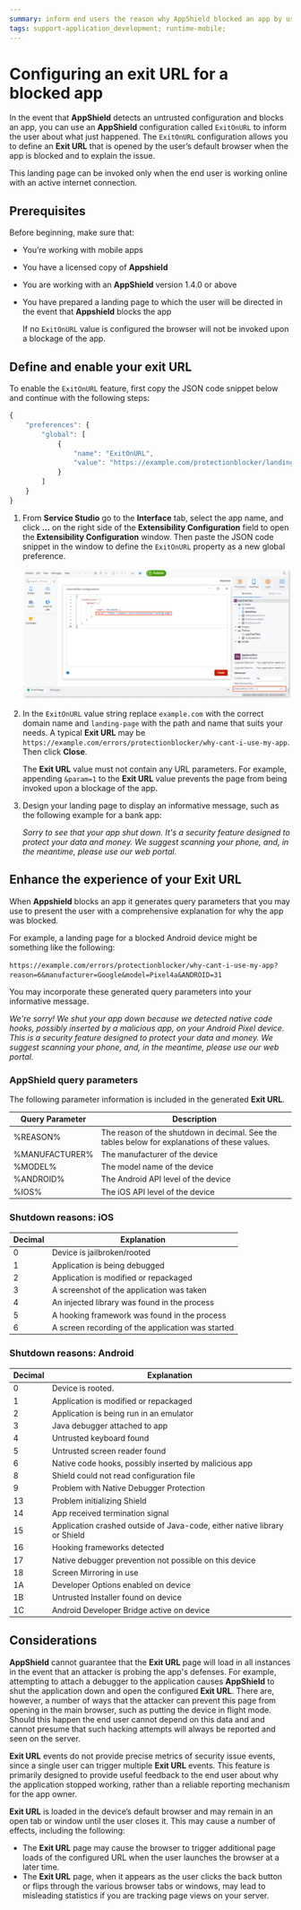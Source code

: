 ```yaml
---
summary: inform end users the reason why AppShield blocked an app by using a feature to open a "ExitOnURL" that can include that information.
tags: support-application_development; runtime-mobile;
---
```


# Configuring an exit URL for a blocked app

In the event that **AppShield** detects an untrusted configuration and blocks an app, you can use an **AppShield** configuration called ```ExitOnURL``` to inform the user about what just happened. The ```ExitOnURL``` configuration allows you to define an **Exit URL** that is opened by the user’s default browser when the app is blocked and to explain the issue.

<div class="info" markdown="1">

This landing page can be invoked only when the end user is working online with an active internet connection.

</div>

## Prerequisites

Before beginning, make sure that:

* You’re working with mobile apps
* You have a licensed copy of **Appshield**
* You are working with an **AppShield** version 1.4.0 or above
* You have prepared a landing page to which the user will be directed in the event that **Appshield** blocks the app

    <div class="info" markdown="1">

    If no ```ExitOnURL``` value is configured the browser will not be invoked upon a blockage of the app.

    </div>

## Define and enable your exit URL

To enable the ```ExitOnURL``` feature, first copy the JSON code snippet below and continue with the following steps:

```javascript
{
    "preferences": {
        "global": [
            {
                "name": "ExitOnURL",
                "value": "https://example.com/protectionblocker/landing-page" 
            }
        ]
    }
}
```

1. From **Service Studio** go to the **Interface** tab, select the app name, and click **…** on the right side of the **Extensibility Configuration** field to open the **Extensibility Configuration** window. Then paste the JSON code snippet in the window to define the ```ExitOnURL``` property as a new global preference.

    ![Define Exit URL](images/extensibility-configuration-appshield-ss.png)

1. In the ```ExitOnURL``` value string replace ```example.com``` with the correct domain name and ```landing-page``` with the path and name that suits your needs. A typical **Exit URL** may be ```https://example.com/errors/protectionblocker/why-cant-i-use-my-app```. Then click **Close**.

    <div class="info" markdown="1">

    The **Exit URL** value must not contain any URL parameters. For example, appending ```&param=1``` to the **Exit URL** value prevents the page from being invoked upon a blockage of the app.

    </div>

1. Design your landing page to display an informative message, such as the following example for a bank app:

    _Sorry to see that your app shut down. It's a security feature designed to protect your data and money. We suggest scanning your phone, and, in the meantime, please use our web portal._


## Enhance the experience of your **Exit URL**

When  **Appshield** blocks an app it generates query parameters that you may use to present the user with a comprehensive explanation for why the app was blocked.

For example, a landing page for a blocked Android device might be something like the following:

```https://example.com/errors/protectionblocker/why-cant-i-use-my-app?reason=6&manufacturer=Google&model=Pixel4a&ANDROID=31```

You may incorporate these generated query parameters into your informative message.

_We're sorry! We shut your app down because we detected native code hooks, possibly inserted by a malicious app, on your Android Pixel device. This is a security feature designed to protect your data and money. We suggest scanning your phone, and, in the meantime, please use our web portal._

### AppShield query parameters

The following parameter information is included in the generated **Exit URL**.


| Query Parameter | Description | 
| -------------- | ------------ |
|  %REASON% | The reason of the shutdown in decimal. See the tables below for explanations of these values.| 
| %MANUFACTURER%| The manufacturer of the device| 
| %MODEL%| The model name of the device| 
| %ANDROID%| The Android API level of the device| 
| %IOS%| The iOS API level of the device| 

### Shutdown reasons: iOS

| Decimal        |  Explanation |
| -------------- | ------------ |
| 0 | Device is jailbroken/rooted |
| 1 | Application is being debugged |
| 2 | Application is modified or repackaged |
| 3 | A screenshot of the application was taken |
| 4 | An injected library was found in the process |
| 5 | A hooking framework was found in the process |
| 6 | A screen recording of the application was started |

### Shutdown reasons: Android

| Decimal        |  Explanation |
| -------------- | ------------ |
| 0 | Device is rooted. |
| 1 | Application is modified or repackaged |
| 2 | Application is being run in an emulator |
| 3 | Java debugger attached to app |
| 4 | Untrusted keyboard found |
| 5 | Untrusted screen reader found |
| 6 | Native code hooks, possibly inserted by malicious app |
| 8 | Shield could not read configuration file |
| 9 | Problem with Native Debugger Protection |
| 13 | Problem initializing Shield |
| 14 | App received termination signal |
| 15 | Application crashed outside of Java-code, either native library or Shield |
| 16 | Hooking frameworks detected |
| 17 | Native debugger prevention not possible on this device |
| 18 | Screen Mirroring in use |
| 1A | Developer Options enabled on device |
| 1B | Untrusted Installer found on device |
| 1C | Android Developer Bridge active on device |

## Considerations

**AppShield** cannot guarantee that the **Exit URL** page will load in all instances in the event that an attacker is probing the app's defenses. For example, attempting to attach a debugger to the application causes **AppShield** to shut the application down and open the configured **Exit URL**. There are, however, a number of ways that the attacker can  prevent this page from opening in the main browser, such as putting the device in flight mode. Should this happen the end user cannot depend on this data and and cannot presume that such hacking attempts will always be reported and seen on the server.

**Exit URL** events do not provide precise metrics of security issue events, since a single user can trigger multiple **Exit URL** events. This feature is primarily designed to provide useful feedback to the end user about why the application stopped working, rather than a reliable reporting mechanism for the app owner.

**Exit URL** is loaded in the device’s default browser and may remain in an open tab or window until the user closes it. This may cause a number of effects, including the following:

* The **Exit URL** page may cause the browser to trigger additional page loads of the configured URL when the user launches the browser at a later time.
* The **Exit URL** page, when it appears as the user clicks the back button or flips through the various browser tabs or windows, may lead to misleading statistics if you are tracking page views on your server.
